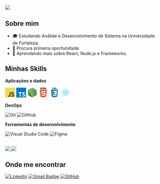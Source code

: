 
![](https://komarev.com/ghpvc/?username=Ianalas&color=006bed)

## Sobre mim

- 🎓 Estudando Análide e Desenvolvimento de Sistema na Universidade de Fortaleza.
- 💼 Procura primeira oportunidade.
- 🧮 Aprendendo mais sobre React, Node.js e Frameworks.

## Minhas Skills

**Aplicações e dados**

<code><img height="32" src="https://raw.githubusercontent.com/github/explore/80688e429a7d4ef2fca1e82350fe8e3517d3494d/topics/javascript/javascript.png" alt="Javascript"/></code>
<code><img height="32" src="https://raw.githubusercontent.com/github/explore/80688e429a7d4ef2fca1e82350fe8e3517d3494d/topics/typescript/typescript.png" alt="Typescript"/></code>
<code><img height="32" src="https://raw.githubusercontent.com/github/explore/80688e429a7d4ef2fca1e82350fe8e3517d3494d/topics/nodejs/nodejs.png" alt="Nodejs"/></code>
<code><img height="32" src="https://raw.githubusercontent.com/github/explore/80688e429a7d4ef2fca1e82350fe8e3517d3494d/topics/html/html.png" alt="HTML5"/></code>
<code><img height="32" src="https://raw.githubusercontent.com/github/explore/80688e429a7d4ef2fca1e82350fe8e3517d3494d/topics/css/css.png" alt="CSS"/></code>
<code><img height="32" src="https://raw.githubusercontent.com/github/explore/80688e429a7d4ef2fca1e82350fe8e3517d3494d/topics/react/react.png" alt="React"/></code>


**DevOps**

![Git](https://img.shields.io/badge/-Git-333333?style=flat&logo=git)
![GitHub](https://img.shields.io/badge/-GitHub-333333?style=flat&logo=github)

**Ferramentas de desenvolvimento**

![Visual Studio Code](https://img.shields.io/badge/-Visual%20Studio%20Code-333333?style=flat&logo=visual-studio-code&logoColor=007ACC)
![Figma](https://img.shields.io/badge/-Figma-333333?style=flat&logo=figma&logoColor=007ACC)

<br/>

<a href="https://github.com/Ianalas" title="Perfil do Ian Alas">
  <img height="180em" src="https://github-readme-stats.vercel.app/api?username=Ianalas&theme=dark&show_icons=true" />
  <img height="180em" src="https://github-readme-stats.vercel.app/api/top-langs/?username=Ianalas&layout=compact&langs_count=16&theme=dark&show_icons=true" />
</a>

## Onde me encontrar

[![Linkedin](https://img.shields.io/badge/-Ianalas-blue?style=flat-square&logo=Linkedin&logoColor=white&link=LINK-DO-SEU-LINKEDIN)](www.linkedin.com/in/ian-alas)
[![Gmail Badge](https://img.shields.io/badge/-alasian510@gmail.com-006bed?style=flat-square&logo=Gmail&logoColor=white&link=mailto:SEU-EMAIL)](mailto:alasian510@gmail.com)
[![GitHub](https://img.shields.io/github/followers/Ianalas?label=follow&style=social)](https://github.com/Ianalas)
